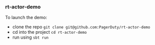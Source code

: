 ### rt-actor-demo

To launch the demo:
- clone the repo ```git clone git@github.com:PagerDuty/rt-actor-demo```
- cd into the project ```cd rt-actor-demo```
- run using ```sbt run```
